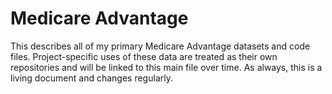 # Medicare Advantage
This describes all of my primary Medicare Advantage datasets and code files. Project-specific uses of these data are treated as their own repositories and will be linked to this main file over time. As always, this is a living document and changes regularly.
